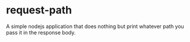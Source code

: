 request-path
============

A simple nodejs application that does nothing but print whatever path you pass it in the response body.
